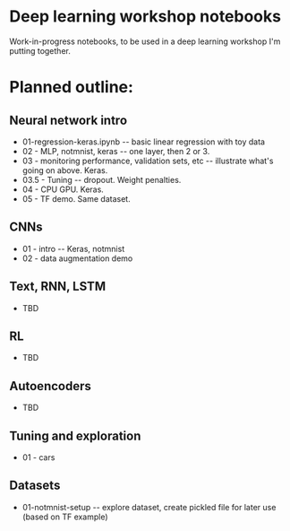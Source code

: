 # Deep learning workshop notebooks

Work-in-progress notebooks, to be used in a deep learning workshop I'm putting together.

# Planned outline:

## Neural network intro

- 01-regression-keras.ipynb -- basic linear regression with toy data
- 02 - MLP, notmnist, keras -- one layer, then 2 or 3.
- 03 - monitoring performance, validation sets, etc -- illustrate what's going on above. Keras.
- 03.5 - Tuning -- dropout. Weight penalties.
- 04 - CPU GPU. Keras.
- 05 - TF demo. Same dataset.

## CNNs

- 01 - intro -- Keras, notmnist
- 02 - data augmentation demo

## Text, RNN, LSTM

- TBD

## RL

- TBD

## Autoencoders

- TBD

## Tuning and exploration

- 01 - cars

## Datasets

- 01-notmnist-setup -- explore dataset, create pickled file for later use (based on TF example)


